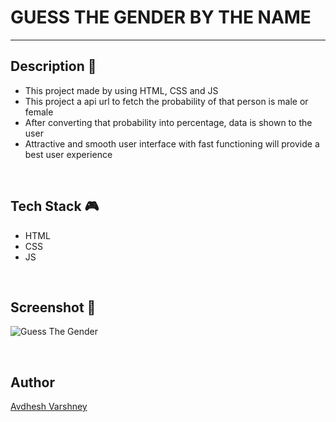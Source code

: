 # **GUESS THE GENDER BY THE NAME**
---


## **Description 📃** 
- This project made by using HTML, CSS and JS
- This project a api url to fetch the probability of that person is male or female
- After converting that probability into percentage, data is shown to the user
- Attractive and smooth user interface with fast functioning will provide a best user experience

<br>


## **Tech Stack 🎮**
- HTML
- CSS
- JS

<br>


## **Screenshot 📸**

![Guess The Gender](https://github.com/pranjay-poddar/Dev-Geeks/assets/114330097/a9d7678d-8ec3-4b2e-8def-4812dd3f5cee)

<br>


## **Author**

[Avdhesh Varshney](https://github.com/Avdhesh-Varshney)



